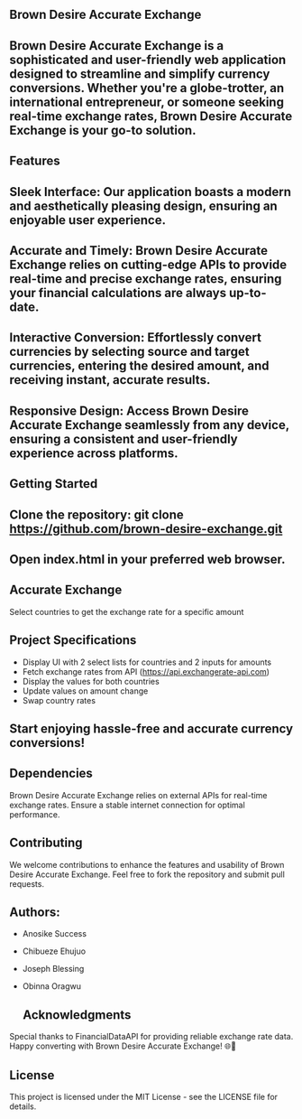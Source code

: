 ## Brown Desire Accurate Exchange


## Brown Desire Accurate Exchange is a sophisticated and user-friendly web application designed to streamline and simplify currency conversions. Whether you're a globe-trotter, an international entrepreneur, or someone seeking real-time exchange rates, Brown Desire Accurate Exchange is your go-to solution.

## Features
## Sleek Interface: Our application boasts a modern and aesthetically pleasing design, ensuring an enjoyable user experience.

## Accurate and Timely: Brown Desire Accurate Exchange relies on cutting-edge APIs to provide real-time and precise exchange rates, ensuring your financial calculations are always up-to-date.

## Interactive Conversion: Effortlessly convert currencies by selecting source and target currencies, entering the desired amount, and receiving instant, accurate results.

## Responsive Design: Access Brown Desire Accurate Exchange seamlessly from any device, ensuring a consistent and user-friendly experience across platforms.

## Getting Started
## Clone the repository: git clone https://github.com/brown-desire-exchange.git

## Open index.html in your preferred web browser.

## Accurate Exchange

Select countries to get the exchange rate for a specific amount

## Project Specifications

- Display UI with 2 select lists for countries and 2 inputs for amounts
- Fetch exchange rates from API (https://api.exchangerate-api.com)
- Display the values for both countries
- Update values on amount change
- Swap country rates

## Start enjoying hassle-free and accurate currency conversions!


## Dependencies
Brown Desire Accurate Exchange relies on external APIs for real-time exchange rates. Ensure a stable internet connection for optimal performance.

## Contributing
We welcome contributions to enhance the features and usability of Brown Desire Accurate Exchange. Feel free to fork the repository and submit pull requests.


## Authors:
- Anosike Success
- Chibueze Ehujuo 
- Joseph Blessing 
- Obinna Oragwu

   ## Acknowledgments
Special thanks to FinancialDataAPI for providing reliable exchange rate data.
Happy converting with Brown Desire Accurate Exchange! 🌐💼

## License
This project is licensed under the MIT License - see the LICENSE file for details.
